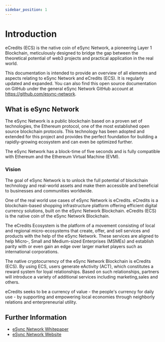 ```yaml
---
sidebar_position: 1
---
```

# Introduction

eCredits (ECS) is the native coin of eSync Network, a pioneering Layer 1 Blockchain, meticulously designed to bridge the gap between the theoretical potential of web3 projects and practical application in the real world.

This documentation is intended to provide an overview of all elements and aspects relating to eSync Network and eCredits (ECS). It is regularly updated and expanded.
You can also find this open source documentation on GitHub under the general eSync Network GitHub account at <https://github.com/esync-network>.

## What is eSync Network

The eSync Network is a public blockchain based on a proven set of technologies, the Ethereum 
protocol, one of the most established open source blockchain protocols. This technology 
has been adopted and extended for this project and provides the perfect foundation for building a 
rapidly-growing ecosystem and can even be optimized further.

The eSync Network has a block-time of five seconds and is fully compatible with Ethereum and 
the Ethereum Virtual Machine (EVM).

### Vision

The goal of eSync Network is to unlock the full potential of blockchain technology and real-world assets and make them accessible and beneficial to businesses and communities worldwide.

One of the real world use cases of eSync Network is eCredits.
eCredits is a blockchain-based shopping infrastructure platform offering efficient digital currency solutions, built on the eSync Network Blockchain. eCredits (ECS) is the native coin of the eSync Network Blockchain.

The eCredits Ecosystem is the platform of a movement consisting of local and regional micro-ecosystems 
that create, offer, and sell services and products with the help of the eSync Network. These services 
are aligned to help Micro-, Small and Medium-sized Enterprises (MSMEs) and establish parity with or even gain an edge 
over larger market players such as international corporations.

The native cryptocurrency of the eSync Network Blockchain is eCredits (ECS). By using ECS, users generate eActivity (ACT), which constitutes a reward system for loyal relationships. Based on such relationships, partners will introduce a variety of additional services including marketing,sales and others.

eCredits seeks to be a currency of value - the people's currency for daily use - by supporting and empowering local economies through neighborly relations and enterpreneurial utility.

## Further Information

 - [eSync Network Whitepaper](https://github.com/esync-network/whitepaper)
 - [eSync Network Website](https://esync.network)
